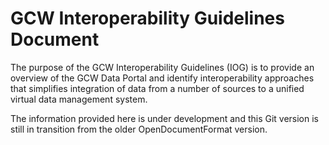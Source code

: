 # GCW Interoperability Guidelines Document

The purpose of the GCW Interoperability Guidelines (IOG) is to provide an overview of the GCW Data Portal and identify interoperability approaches that simplifies integration of data from a number of sources to a unified virtual data management system. 

The information provided here is under development and this Git version is still in transition from the older OpenDocumentFormat version. 
